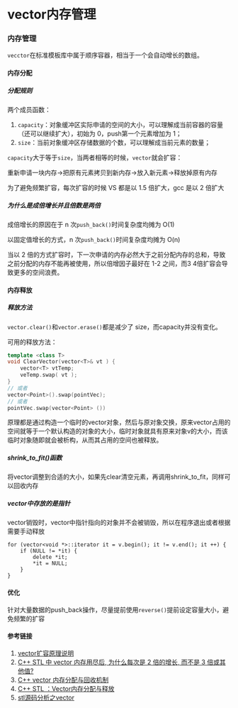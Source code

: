 # vector内存管理

### 内存管理

`vecctor`在标准模板库中属于顺序容器，相当于一个会自动增长的数组。

#### 内存分配

##### 分配规则

两个成员函数：

1. `capacity`：对象缓冲区实际申请的空间的大小，可以理解成当前容器的容量（还可以继续扩大），初始为 0，push第一个元素增加为 1；
2. `size`：当前对象缓冲区存储数据的个数，可以理解成当前元素的数量；

`capacity`大于等于`size`，当两者相等的时候，`vector`就会扩容：

重新申请一块内存->把原有元素拷贝到新内存->放入新元素->释放掉原有内存

为了避免频繁扩容，每次扩容的时候 VS 都是以 1.5 倍扩大，gcc 是以 2 倍扩大

##### 为什么是成倍增长并且倍数是两倍

成倍增长的原因在于 n 次`push_back()`时间复杂度均摊为 O(1)

以固定值增长的方式，n 次`push_back()`时间复杂度均摊为 O(n)

当以 2 倍的方式扩容时，下一次申请的内存必然大于之前分配内存的总和，导致之前分配的内存不能再被使用，所以倍增因子最好在 1-2 之间，而3 4倍扩容会导致更多的空间浪费。

#### 内存释放

##### 释放方法

`vector.clear()`和`vector.erase()`都是减少了 size，而capacity并没有变化。

可用的释放方法：

```c++
template <class T>
void ClearVector(vector<T>& vt ) {
    vector<T> vtTemp; 
    veTemp.swap( vt );
}
// 或者
vector<Point>().swap(pointVec);
// 或者
pointVec.swap(vector<Point> ())
```

原理都是通过构造一个临时的vector对象，然后与原对象交换，原来vector占用的空间就等于一个默认构造的对象的大小，临时对象就具有原来对象v的大小，而该临时对象随即就会被析构，从而其占用的空间也被释放。

##### shrink_to_fit()函数

将vector调整到合适的大小，如果先clear清空元素，再调用shrink_to_fit，同样可以回收内存

##### vector中存放的是指针

vector销毁时，vector中指针指向的对象并不会被销毁，所以在程序退出或者根据需要手动释放

```
for (vector<void *>::iterator it = v.begin(); it != v.end(); it ++) {
    if (NULL != *it) {
        delete *it; 
        *it = NULL;
    }
}
```

#### 优化

针对大量数据的push_back操作，尽量提前使用`reverse()`提前设定容量大小，避免频繁的扩容

#### 参考链接

1. [vector扩容原理说明](https://blog.csdn.net/yangshiziping/article/details/52550291?utm_medium=distribute.pc_relevant.none-task-blog-2~default~BlogCommendFromMachineLearnPai2~default-2.control&depth_1-utm_source=distribute.pc_relevant.none-task-blog-2~default~BlogCommendFromMachineLearnPai2~default-2.control)
2. [C++ STL 中 vector 内存用尽后, 为什么每次是 2 倍的增长, 而不是 3 倍或其他值? ](https://www.zhihu.com/question/36538542)
3. [C++ vector 内存分配与回收机制](https://blog.csdn.net/qq_30835655/article/details/60762196)
4. [C++ STL ：Vector内存分配与释放](https://zhuanlan.zhihu.com/p/338390842)
5. [stl源码分析之vector](https://www.cnblogs.com/coderkian/p/3888429.html)

